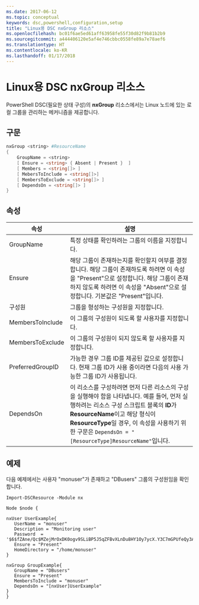 ```yaml
---
ms.date: 2017-06-12
ms.topic: conceptual
keywords: dsc,powershell,configuration,setup
title: "Linux용 DSC nxGroup 리소스"
ms.openlocfilehash: bc01f6ae5ed61aff63958fe55f30d82f9b81b2b9
ms.sourcegitcommit: a444406120e5af4e746cbbc0558fe89a7e78aef6
ms.translationtype: HT
ms.contentlocale: ko-KR
ms.lasthandoff: 01/17/2018
---
```

# <a name="dsc-for-linux-nxgroup-resource"></a>Linux용 DSC nxGroup 리소스

PowerShell DSC(필요한 상태 구성)의 **nxGroup** 리소스에서는 Linux 노드에 있는 로컬 그룹을 관리하는 메커니즘을 제공합니다.

## <a name="syntax"></a>구문

```powershell
nxGroup <string> #ResourceName
{
    GroupName = <string>
    [ Ensure = <string> { Absent | Present }  ]
    [ Members = <string[]> ]
    [ MebersToInclude = <string[]>]
    [ MembersToExclude = <string[]> ]
    [ DependsOn = <string[]> ]
}

```

## <a name="properties"></a>속성

|  속성 |  설명 | 
|---|---|
| GroupName| 특정 상태를 확인하려는 그룹의 이름을 지정합니다.| 
| Ensure| 해당 그룹이 존재하는지를 확인할지 여부를 결정합니다. 해당 그룹이 존재하도록 하려면 이 속성을 "Present"으로 설정합니다. 해당 그룹이 존재하지 않도록 하려면 이 속성을 "Absent"으로 설정합니다. 기본값은 "Present"입니다.| 
| 구성원| 그룹을 형성하는 구성원을 지정합니다.| 
| MembersToInclude| 이 그룹의 구성원이 되도록 할 사용자를 지정합니다.| 
| MembersToExclude| 이 그룹의 구성원이 되지 않도록 할 사용자를 지정합니다.| 
| PreferredGroupID| 가능한 경우 그룹 ID를 제공된 값으로 설정합니다. 현재 그룹 ID가 사용 중이라면 다음의 사용 가능한 그룹 ID가 사용됩니다.| 
| DependsOn | 이 리소스를 구성하려면 먼저 다른 리소스의 구성을 실행해야 함을 나타냅니다. 예를 들어, 먼저 실행하려는 리소스 구성 스크립트 블록의 **ID**가 **ResourceName**이고 해당 형식이 **ResourceType**일 경우, 이 속성을 사용하기 위한 구문은 `DependsOn = "[ResourceType]ResourceName"`입니다.| 

## <a name="example"></a>예제

다음 예제에서는 사용자 "monuser"가 존재하고 "DBusers" 그룹의 구성원임을 확인합니다.

```
Import-DSCResource -Module nx 

Node $node {

nxUser UserExample{
   UserName = "monuser"
   Description = "Monitoring user"
   Password  =    '$6$fZAne/Qc$MZejMrOxDK0ogv9SLiBP5J5qZFBvXLnDu8HY1Oy7ycX.Y3C7mGPUfeQy3A82ev3zIabhDQnj2ayeuGn02CqE/0'
   Ensure = "Present"
   HomeDirectory = "/home/monuser"
}
 
nxGroup GroupExample{
   GroupName = "DBusers"
   Ensure = "Present"
   MembersToInclude = "monuser"
   DependsOn = "[nxUser]UserExample"            
}
}
```


